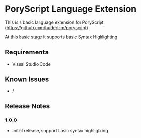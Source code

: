 # PoryScript Language Extension

This is a basic language extension for PoryScript. (https://github.com/huderlem/poryscript)

At this basic stage it supports basic Syntax Highlighting

## Requirements

 * Visual Studio Code

## Known Issues

 * /

## Release Notes

### 1.0.0

 * Initial release, support basic syntax highlighting